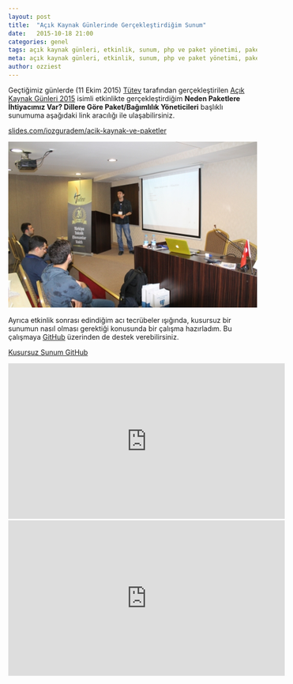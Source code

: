 ```yaml
---
layout: post
title:  "Açık Kaynak Günlerinde Gerçekleştirdiğim Sunum"
date:   2015-10-18 21:00
categories: genel
tags: açık kaynak günleri, etkinlik, sunum, php ve paket yönetimi, paket geliştirme, kütüphane geliştirme, library
meta: açık kaynak günleri, etkinlik, sunum, php ve paket yönetimi, paket geliştirme, kütüphane geliştirme, library
author: ozziest
---
```


Geçtiğimiz günlerde (11 Ekim 2015) [Tütev](http://tutev.org.tr) tarafından gerçekleştirilen [Açık Kaynak Günleri 2015](http://acikkaynakgunleri.org/) isimli etkinlikte gerçekleştirdiğim **Neden Paketlere İhtiyacımız Var? Dillere Göre Paket/Bağımlılık Yöneticileri** başlıklı sunumuma aşağıdaki link aracılığı ile ulaşabilirsiniz.

[slides.com/iozguradem/acik-kaynak-ve-paketler](https://slides.com/iozguradem/acik-kaynak-ve-paketler)

<img class="img-memories" src="/images/memories/2015_07.jpg"/>

Ayrıca etkinlik sonrası edindiğim acı tecrübeler ışığında, kusursuz bir sunumun nasıl olması gerektiği konusunda bir çalışma hazırladım. Bu çalışmaya [GitHub](https://github.com/ozziest/kusursuz-sunum) üzerinden de destek verebilirsiniz.

[Kusursuz Sunum GitHub](https://github.com/ozziest/perfect-presentation)

<iframe width="560" height="315" src="https://www.youtube.com/embed/R8bIQvMW8tY" frameborder="0" allowfullscreen></iframe>

<iframe width="560" height="315" src="https://www.youtube.com/embed/za1h8ZoJMKo" frameborder="0" allowfullscreen></iframe>